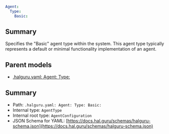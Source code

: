 <!--
title: Basic
version: 1.40.1-beta.2
generated: true
date: 2025-04-28
node: This file is generated by the command-line program: `halguru manual -c -m`
-->


```yaml
Agent:
  Type:
    Basic:
```

## Summary

Specifies the "Basic" agent type within the system. This agent type typically represents a default or minimal functionality implementation of an agent.

## Parent models

* [.halguru.yaml: Agent: Type:]((halguru)-agent-type.md)
## Summary

* Path: `.halguru.yaml: Agent: Type: Basic:`
* Internal type: `AgentType`
* Internal root type: `AgentConfiguration`
* JSON Schema for YAML: [https://docs.hal.guru/schemas/halguru-schema.json](https://docs.hal.guru/schemas/halguru-schema.json)
